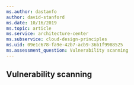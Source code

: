 ```yaml
---
ms.author: dastanfo
author: david-stanford
ms.date: 10/16/2019
ms.topic: article
ms.service: architecture-center
ms.subservice: cloud-design-principles
ms.uid: 09e1c678-fa9e-42b7-acb9-36b1f9988525
ms.assessment_question: Vulnerability scanning
---
```

## Vulnerability scanning


